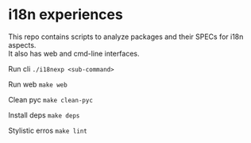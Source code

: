 # i18n experiences

This repo contains scripts to analyze packages and their SPECs for i18n aspects. <br/>It also has web and cmd-line interfaces.

Run cli `./i18nexp <sub-command>`

Run web `make web`

Clean pyc `make clean-pyc`

Install deps `make deps`

Stylistic erros `make lint`
